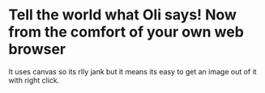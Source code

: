 # Tell the world what Oli says! Now from the comfort of your own web browser
It uses canvas so its rlly jank but it means its easy to get an image out of it with right click.
